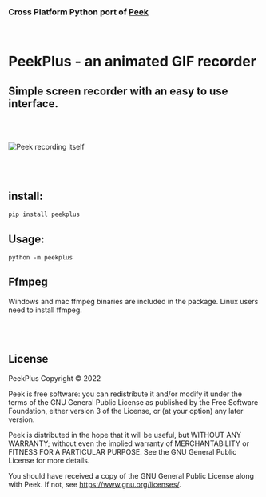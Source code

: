 ### Cross Platform Python port of [Peek](https://github.com/phw/peek)

<br/>

# PeekPlus - an animated GIF recorder

## Simple screen recorder with an easy to use interface.

<br/>
<br/>

![Peek recording itself](https://raw.githubusercontent.com/firatkiral/peek/main/data/screenshot/peek-recording-itself.gif)

<br/>
<br/>

## install:

```console
pip install peekplus
```


## Usage:

```console
python -m peekplus
```

## Ffmpeg

Windows and mac ffmpeg binaries are included in the package. Linux users need to install ffmpeg.

<br/>
<br/>

## License
PeekPlus Copyright © 2022

Peek is free software: you can redistribute it and/or modify
it under the terms of the GNU General Public License as published by
the Free Software Foundation, either version 3 of the License, or
(at your option) any later version.

Peek is distributed in the hope that it will be useful,
but WITHOUT ANY WARRANTY; without even the implied warranty of
MERCHANTABILITY or FITNESS FOR A PARTICULAR PURPOSE.  See the
GNU General Public License for more details.

You should have received a copy of the GNU General Public License
along with Peek.  If not, see <https://www.gnu.org/licenses/>.